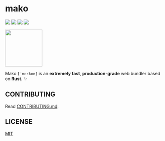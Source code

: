 # mako

[![](https://badgen.net/npm/v/@umijs/mako)](https://www.npmjs.com/package/@umijs/mako)
[![](https://badgen.net/npm/dm/@umijs/mako)](https://www.npmjs.com/package/@umijs/mako)
[![](https://github.com/umijs/mako/actions/workflows/ci.yml/badge.svg)](https://github.com/umijs/mako/actions/workflows/ci.yml)
[![](https://badgen.net/npm/license/umi)](https://www.npmjs.com/package/@umijs/mako)

<img src="https://img.alicdn.com/imgextra/i2/O1CN01kdmA7X1FVqCPcRi3L_!!6000000000493-2-tps-584-584.png" width="120" height="120" />

Mako `['mɑːkoʊ]` is an **extremely fast**, **production-grade** web bundler based on **Rust**. ✨

## CONTRIBUTING

Read [CONTRIBUTING.md](./CONTRIBUTING.md).

## LICENSE

[MIT](https://github.com/umijs/mako/blob/master/LICENSE)
